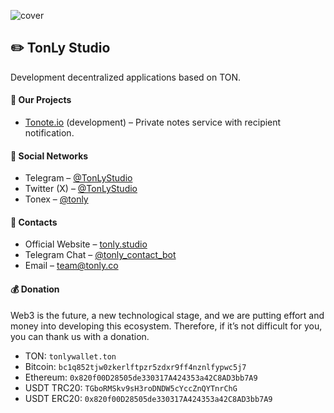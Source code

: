 ![cover](https://github.com/thecoingather/.github/blob/main/cover-studio.png)

## :pencil2: TonLy Studio

Development decentralized applications based on TON.

#### :gem: Our Projects

- [Tonote.io](https://tonote.io) (development) – Private notes service with recipient notification. 

#### :link: Social Networks

- Telegram – [@TonLyStudio](https://t.me/TonLyStudio)
- Twitter (X) – [@TonLyStudio](https://twitter.com/TonLyStudio)
- Tonex – [@tonly](https://tonex.app/@tonly?ref=fted)

#### :link: Contacts

- Official Website – [tonly.studio](https://tonly.studio?utm_source=github)
- Telegram Chat – [@tonly_contact_bot](https://t.me/tonly_contact_bot)
- Email – [team@tonly.co](mailto:team@tonly.co)

#### :moneybag: Donation

Web3 is the future, a new technological stage, and we are putting effort and money into developing this ecosystem. 
Therefore, if it’s not difficult for you, you can thank us with a donation.

- TON: `tonlywallet.ton`
- Bitcoin: `bc1q852tjw0zkerlftpzr5zdxr9ff4nznlfypwc5j7`
- Ethereum: `0x820f00D28505de330317A424353a42C8AD3bb7A9`
- USDT TRC20: `TGboRMSkv9sH3roDNDW5cYccZnQYTnrChG`
- USDT ERC20: `0x820f00D28505de330317A424353a42C8AD3bb7A9`
